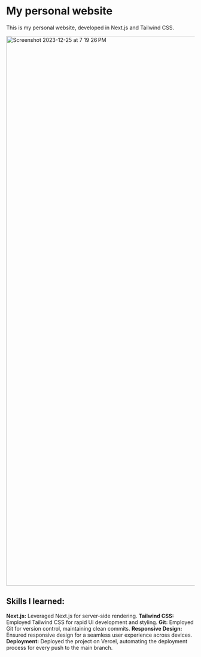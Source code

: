 # My personal website

This is my personal website, developed in Next.js and Tailwind CSS.


<img width="1470" alt="Screenshot 2023-12-25 at 7 19 26 PM" src="https://github.com/esslam-ashour/website/assets/61587419/a09caec9-f673-4c40-b6be-6615db827b13">


## Skills I learned:

**Next.js:** Leveraged Next.js for server-side rendering.
**Tailwind CSS:** Employed Tailwind CSS for rapid UI development and styling.
**Git:** Employed Git for version control, maintaining clean commits.
**Responsive Design:** Ensured responsive design for a seamless user experience across devices.
**Deployment:** Deployed the project on Vercel, automating the deployment process for every push to the main branch.
